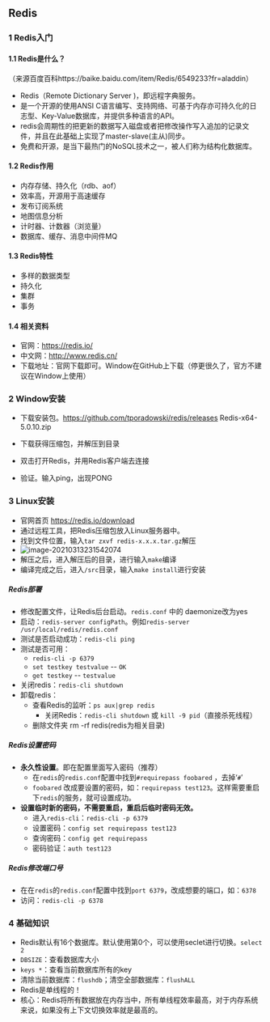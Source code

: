 ## Redis

### 1 Redis入门

#### 1.1 Redis是什么？

（来源百度百科https://baike.baidu.com/item/Redis/6549233?fr=aladdin）

* Redis（Remote Dictionary Server )，即远程字典服务。
* 是一个开源的使用ANSI C语言编写、支持网络、可基于内存亦可持久化的日志型、Key-Value数据库，并提供多种语言的API。
* redis会周期性的把更新的数据写入磁盘或者把修改操作写入追加的记录文件，并且在此基础上实现了master-slave(主从)同步。
* 免费和开源，是当下最热门的NoSQL技术之一，被人们称为结构化数据库。



#### 1.2 Redis作用

* 内存存储、持久化（rdb、aof）
* 效率高，开源用于高速缓存
* 发布订阅系统
* 地图信息分析
* 计时器、计数器（浏览量）
* 数据库、缓存、消息中间件MQ



#### 1.3 Redis特性

* 多样的数据类型
* 持久化
* 集群
* 事务



#### 1.4 相关资料

* 官网：https://redis.io/
* 中文网：http://www.redis.cn/
* 下载地址：官网下载即可。Window在GitHub上下载（停更很久了，官方不建议在Window上使用）



### 2 Window安装

* 下载安装包。https://github.com/tporadowski/redis/releases Redis-x64-5.0.10.zip

* 下载获得压缩包，并解压到目录
* 双击打开Redis，并用Redis客户端去连接
* 验证。输入ping，出现PONG



### 3 Linux安装

* 官网首页 https://redis.io/download
* 通过远程工具，把Redis压缩包放入Linux服务器中。
* 找到文件位置，输入`tar zxvf redis-x.x.x.tar.gz`解压
* ![image-20210313231542074](C:\Users\Administrator\AppData\Roaming\Typora\typora-user-images\image-20210313231542074.png)
* 解压之后，进入解压后的目录，进行输入`make`编译
* 编译完成之后，进入`/src`目录，输入`make install`进行安装

##### Redis部署

* 修改配置文件，让Redis后台启动。`redis.conf` 中的 daemonize改为yes
* 启动：`redis-server configPath`。例如`redis-server /usr/local/redis/redis.conf`
* 测试是否启动成功：`redis-cli ping`
* 测试是否可用：
  * `redis-cli -p 6379`
  * `set testkey testvalue` -- `OK`
  * `get testkey` -- `testvalue`
* 关闭redis：`redis-cli shutdown`
* 卸载redis：
  * 查看Redis的监听：`ps aux|grep redis`
    * 关闭Redis：`redis-cli shutdown` 或 `kill -9 pid`（直接杀死线程）
  * 删除文件夹 rm -rf redis(redis为相关目录)

##### Redis设置密码

* **永久性设置**。即在配置里面写入密码（推荐）
  * 在`redis`的`redis.conf`配置中找到`#requirepass foobared` ，去掉‘`#`’ 
  * `foobared` 改成要设置的密码，如：`requirepass test123`。这样需要重启下`redis`的服务，就可设置成功。
* **设置临时新的密码，不需要重启，重启后临时密码无效。**
  * 进入`redis-cli`：`redis-cli -p 6379`
  * 设置密码：`config set requirepass test123`
  * 查询密码：`config get requirepass`
  * 密码验证：`auth test123`

##### Redis修改端口号

* 在在`redis`的`redis.conf`配置中找到`port 6379`，改成想要的端口，如：`6378`
* 访问：`redis-cli -p 6378` 



### 4 基础知识

* Redis默认有16个数据库。默认使用第0个，可以使用seclet进行切换。`select 2`
* `DBSIZE`：查看数据库大小
* `keys *`：查看当前数据库所有的key
* 清除当前数据库：`flushdb`；清空全部数据库：`flushALL`
* Redis是单线程的！
* 核心：Redis将所有数据放在内存当中，所有单线程效率最高，对于内存系统来说，如果没有上下文切换效率就是最高的。